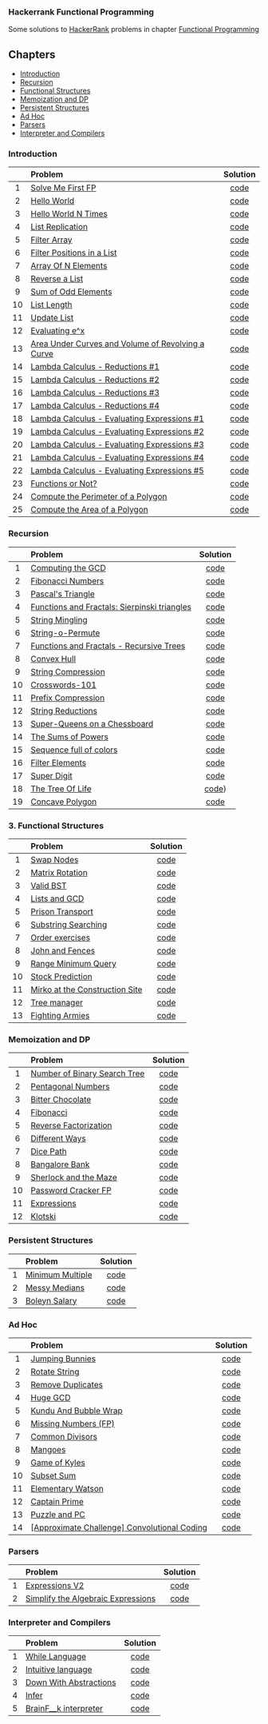 ### Hackerrank Functional Programming

Some solutions to [HackerRank](https://www.hackerrank.com) problems in chapter [Functional Programming](https://www.hackerrank.com/domains/fp)

## Chapters

- [Introduction](#Introduction)
- [Recursion](#Recursion)
- [Functional Structures](#Functional-Structures)
- [Memoization and DP](#Memoization-and-DP)
- [Persistent Structures](#Persistent-Structures)
- [Ad Hoc](#Ad-Hoc)
- [Parsers](#Parsers)
- [Interpreter and Compilers](#Interpreter-and-Compilers)

### Introduction

|    | Problem                                                                                                                                             |                   Solution                   |
|:--:|:----------------------------------------------------------------------------------------------------------------------------------------------------|:--------------------------------------------:|
| 1  | [Solve Me First FP](https://www.hackerrank.com/challenges/fp-solve-me-first/problem)                                                                |     [code](a1intro/P1SolveMeFirst.scala)     |
| 2  | [Hello World](https://www.hackerrank.com/challenges/fp-hello-world/problem)                                                                         |      [code](a1intro/P2HelloWorld.scala)      |
| 3  | [Hello World N Times](https://www.hackerrank.com/challenges/fp-hello-world-n-times/problem)                                                         |   [code](a1intro/P3HelloWorldNTimes.scala)   |
| 4  | [List Replication](https://www.hackerrank.com/challenges/fp-list-replication/problem)                                                               |   [code](a1intro/P4ListReplication.scala)    |
| 5  | [Filter Array](https://www.hackerrank.com/challenges/fp-filter-array/problem)                                                                       | [code](a1intro/P5FilterArrayLessThanN.scala) |
| 6  | [Filter Positions in a List](https://www.hackerrank.com/challenges/fp-filter-positions-in-a-list/problem)                                           |     [code](a1intro/P6FilterOutOdd.scala)     |
| 7  | [Array Of N Elements](https://www.hackerrank.com/challenges/fp-array-of-n-elements/problem)                                                         |      [code](a1intro/P7GenListOfN.scala)      |
| 8  | [Reverse a List](https://www.hackerrank.com/challenges/fp-reverse-a-list/problem)                                                                   |     [code](a1intro/P8ReverseList.scala)      |
| 9  | [Sum of Odd Elements](https://www.hackerrank.com/challenges/fp-sum-of-odd-elements/problem)                                                         |       [code](a1intro/P9SumOfOdd.scala)       |
| 10 | [List Length](https://www.hackerrank.com/challenges/fp-list-length/problem)                                                                         |       [code](a1intro/P10Length.scala)        |
| 11 | [Update List](https://www.hackerrank.com/challenges/fp-update-list/problem)                                                                         |     [code](a1intro/P11UpdateList.scala)      |
| 12 | [Evaluating e^x](https://www.hackerrank.com/challenges/eval-ex/problem)                                                                             |       [code](a1intro/P12EvalEx.scala)        |
| 13 | [Area Under Curves and Volume of Revolving a Curve](https://www.hackerrank.com/challenges/area-under-curves-and-volume-of-revolving-a-curv/problem) |   [code](a1intro/P13AreaUnderCurves.scala)   |
| 14 | [Lambda Calculus - Reductions #1](https://www.hackerrank.com/challenges/lambda-calculus-reductions-1/problem)                                       |     [code](a1intro/P14Reduction1.scala)      |
| 15 | [Lambda Calculus - Reductions #2](https://www.hackerrank.com/challenges/lambda-calculus-reductions-2/problem)                                       |     [code](a1intro/P15Reduction2.scala)      |
| 16 | [Lambda Calculus - Reductions #3](https://www.hackerrank.com/challenges/lambda-calculus-reductions-3/problem)                                       |     [code](a1intro/P16Reduction3.scala)      |
| 17 | [Lambda Calculus - Reductions #4](https://www.hackerrank.com/challenges/lambda-calculus-reductions-4/problem)                                       |     [code](a1intro/P17Reduction4.scala)      |
| 18 | [Lambda Calculus - Evaluating Expressions #1](https://www.hackerrank.com/challenges/lambda-calculus-getting-started/problem)                        |       [code](a1intro/P18EvalEx1.scala)       |
| 19 | [Lambda Calculus - Evaluating Expressions #2](https://www.hackerrank.com/challenges/lambda-calculus-understanding-the-syntax/problem)               |       [code](a1intro/P19EvalEx2.scala)       |
| 20 | [Lambda Calculus - Evaluating Expressions #3](https://www.hackerrank.com/challenges/lambda-calculus-evaluate-the-expression/problem)                |       [code](a1intro/P20EvalEx3.scala)       |
| 21 | [Lambda Calculus - Evaluating Expressions #4](https://www.hackerrank.com/challenges/lambda-calculus-evaluate-the-expression-1/problem)              |       [code](a1intro/P21EvalEx4.scala)       |
| 22 | [Lambda Calculus - Evaluating Expressions #5](https://www.hackerrank.com/challenges/lambda-calculus-evaluate-the-expression-2/problem)              |       [code](a1intro/P22EvalEx5.scala)       |
| 23 | [Functions or Not?](https://www.hackerrank.com/challenges/functions-or-not/problem)                                                                 |   [code](a1intro/P23FunctionsOrNot.scala)    |
| 24 | [Compute the Perimeter of a Polygon](https://www.hackerrank.com/challenges/lambda-march-compute-the-perimeter-of-a-polygon/problem)                 |  [code](a1intro/P24PolygonPerimeter.scala)   |
| 25 | [Compute the Area of a Polygon](https://www.hackerrank.com/challenges/lambda-march-compute-the-area-of-a-polygon/problem)                           |     [code](a1intro/P25PolygonArea.scala)     |

### Recursion

|    | Problem                                                                                                                                   |                   Solution                    |
|:--:|:------------------------------------------------------------------------------------------------------------------------------------------|:---------------------------------------------:|
| 1  | [Computing the GCD](https://www.hackerrank.com/challenges/functional-programming-warmups-in-recursion---gcd/problem)                      |        [code](a2recursion/P1GCD.scala)        |
| 2  | [Fibonacci Numbers](https://www.hackerrank.com/challenges/functional-programming-warmups-in-recursion---fibonacci-numbers/problem)        |     [code](a2recursion/P2Fibonacci.scala)     |
| 3  | [Pascal's Triangle](https://www.hackerrank.com/challenges/pascals-triangle/problem)                                                       |  [code](a2recursion/P3PascalTriangle.scala)   |
| 4  | [Functions and Fractals: Sierpinski triangles](https://www.hackerrank.com/challenges/functions-and-fractals-sierpinski-triangles/problem) |    [code](a2recursion/P4Sierpinski.scala)     |
| 5  | [String Mingling](https://www.hackerrank.com/challenges/string-mingling/problem)                                                          |  [code](a2recursion/P5StringMingling.scala)   |
| 6  | [String-o-Permute](https://www.hackerrank.com/challenges/string-o-permute/problem)                                                        |  [code](a2recursion/P6StringOPermute.scala)   |
| 7  | [Functions and Fractals - Recursive Trees](https://www.hackerrank.com/challenges/fractal-trees/problem)                                   |   [code](a2recursion/P7FractalTrees.scala)    |
| 8  | [Convex Hull](https://www.hackerrank.com/challenges/convex-hull-fp/problem)                                                               |    [code](a2recursion/P8ConvexHull.scala)     |
| 9  | [String Compression](https://www.hackerrank.com/challenges/string-compression/problem)                                                    |    [code](a2recursion/P9Compression.scala)    |
| 10 | [Crosswords-101](https://www.hackerrank.com/challenges/crosswords-101/problem)                                                            |    [code](a2recursion/P10Crosswords.scala)    |
| 11 | [Prefix Compression](https://www.hackerrank.com/challenges/prefix-compression/problem)                                                    |      [code](a2recursion/P11Prefix.scala)      |
| 12 | [String Reductions](https://www.hackerrank.com/challenges/string-reductions/problem)                                                      | [code](a2recursion/P12StringReduction.scala)  |
| 13 | [Super-Queens on a Chessboard](https://www.hackerrank.com/challenges/super-queens-on-a-chessboard/problem)                                |   [code](a2recursion/P13SuperQueens.scala)    |
| 14 | [The Sums of Powers](https://www.hackerrank.com/challenges/functional-programming-the-sums-of-powers/problem)                             |   [code](a2recursion/P14SumOfPowers.scala)    |
| 15 | [Sequence full of colors](https://www.hackerrank.com/challenges/sequence-full-of-colors/problem)                                          | [code](a2recursion/P15SequenceOfColors.scala) |
| 16 | [Filter Elements](https://www.hackerrank.com/challenges/filter-elements/problem)                                                          |  [code](a2recursion/P16FilterElements.scala)  |
| 17 | [Super Digit](https://www.hackerrank.com/challenges/super-digit/problem)                                                                  |    [code](a2recursion/P17SuperDigit.scala)    |
| 18 | [The Tree Of Life](https://www.hackerrank.com/challenges/the-tree-of-life/problem)                                                        |   [code](a2recursion/P18TreeOfLife.scala))    |
| 19 | [Concave Polygon](https://www.hackerrank.com/challenges/lambda-march-concave-polygon/problem)                                             | [code](a2recursion/P19IsConcavePolygon.scala) |

### 3. Functional Structures

|    | Problem                                                                                                    |                   Solution                   |
|:--:|:-----------------------------------------------------------------------------------------------------------|:--------------------------------------------:|
| 1  | [Swap Nodes](https://www.hackerrank.com/challenges/swap-nodes/problem)                                     |    [code](a3structures/P1SwapNodes.scala)    |
| 2  | [Matrix Rotation](https://www.hackerrank.com/challenges/matrix-rotation/problem)                           | [code](a3structures/P2MatrixRotation.scala)  |
| 3  | [Valid BST](https://www.hackerrank.com/challenges/valid-bst/problem)                                       |  [code](a3structures/P3IsPreorderBST.scala)  |
| 4  | [Lists and GCD](https://www.hackerrank.com/challenges/lists-and-gcd/problem)                               |   [code](a3structures/P4ListsAndGCD.scala)   |
| 5  | [Prison Transport](https://www.hackerrank.com/challenges/prison-transport/problem)                         | [code](a3structures/P5PrisonTransport.scala) |
| 6  | [Substring Searching](https://www.hackerrank.com/challenges/kmp-fp/problem)                                |  [code](a3structures/P6SubstringKMP.scala)   |
| 7  | [Order exercises](https://www.hackerrank.com/challenges/order-exercises/problem)                           |        [code](a3structures/P7.scala)         |
| 8  | [John and Fences](https://www.hackerrank.com/challenges/john-and-fences/problem)                           |        [code](a3structures/P8.scala)         |
| 9  | [Range Minimum Query](https://www.hackerrank.com/challenges/range-minimum-query/problem)                   |  [code](a3structures/P9RangeMinimum.scala)   |
| 10 | [Stock Prediction](https://www.hackerrank.com/challenges/stocks-prediction/problem)                        |        [code](a3structures/P10.scala)        |
| 11 | [Mirko at the Construction Site](https://www.hackerrank.com/challenges/mirko-at-construction-site/problem) |        [code](a3structures/P11.scala)        |
| 12 | [Tree manager](https://www.hackerrank.com/challenges/tree-manager/problem)                                 |  [code](a3structures/P12TreeManager.scala)   |
| 13 | [Fighting Armies](https://www.hackerrank.com/challenges/fighting-armies/problem)                           |        [code](a3structures/P13.scala)        |

### Memoization and DP

|    | Problem                                                                                                    |       Solution       |
|:--:|:-----------------------------------------------------------------------------------------------------------|:--------------------:|
| 1  | [Number of Binary Search Tree](https://www.hackerrank.com/challenges/number-of-binary-search-tree/problem) | [code](a4dp/P.scala) |
| 2  | [Pentagonal Numbers](https://www.hackerrank.com/challenges/pentagonal-numbers/problem)                     | [code](a4dp/P.scala) |
| 3  | [Bitter Chocolate](https://www.hackerrank.com/challenges/bitter-chocolate/problem)                         | [code](a4dp/P.scala) |
| 4  | [Fibonacci](https://www.hackerrank.com/challenges/fibonacci-fp/problem)                                    | [code](a4dp/P.scala) |
| 5  | [Reverse Factorization](https://www.hackerrank.com/challenges/reverse-factorization/problem)               | [code](a4dp/P.scala) |
| 6  | [Different Ways](https://www.hackerrank.com/challenges/different-ways-fp/problem)                          | [code](a4dp/P.scala) |
| 7  | [Dice Path](https://www.hackerrank.com/challenges/dice-path/problem)                                       | [code](a4dp/P.scala) |
| 8  | [Bangalore Bank](https://www.hackerrank.com/challenges/bangalore-bank/problem)                             | [code](a4dp/P.scala) |
| 9  | [Sherlock and the Maze](https://www.hackerrank.com/challenges/sherlock-and-the-maze/problem)               | [code](a4dp/P.scala) |
| 10 | [Password Cracker FP](https://www.hackerrank.com/challenges/password-cracker-fp/problem)                   | [code](a4dp/P.scala) |
| 11 | [Expressions](https://www.hackerrank.com/challenges/expressions/problem)                                   | [code](a4dp/P.scala) |
| 12 | [Klotski](https://www.hackerrank.com/challenges/klotski/problem)                                           | [code](a4dp/P.scala) |

### Persistent Structures

|   | Problem                                                                            |           Solution           |
|:-:|:-----------------------------------------------------------------------------------|:----------------------------:|
| 1 | [Minimum Multiple](https://www.hackerrank.com/challenges/minimum-multiple/problem) | [code](a5persistent/P.scala) |
| 2 | [Messy Medians](https://www.hackerrank.com/challenges/messy-medians/problem)       | [code](a5persistent/P.scala) |
| 3 | [Boleyn Salary](https://www.hackerrank.com/challenges/boleyn-salary/problem)       | [code](a5persistent/P.scala) |

### Ad Hoc

|    | Problem                                                                                                              |        Solution         |
|:--:|:---------------------------------------------------------------------------------------------------------------------|:-----------------------:|
| 1  | [Jumping Bunnies](https://www.hackerrank.com/challenges/jumping-bunnies/problem)                                     | [code](a6adhoc/P.scala) |
| 2  | [Rotate String](https://www.hackerrank.com/challenges/rotate-string/problem)                                         | [code](a6adhoc/P.scala) |
| 3  | [Remove Duplicates](https://www.hackerrank.com/challenges/remove-duplicates/problem)                                 | [code](a6adhoc/P.scala) |
| 4  | [Huge GCD](https://www.hackerrank.com/challenges/huge-gcd-fp/problem)                                                | [code](a6adhoc/P.scala) |
| 5  | [Kundu And Bubble Wrap](https://www.hackerrank.com/challenges/kundu-and-bubble-wrap/problem)                         | [code](a6adhoc/P.scala) |
| 6  | [Missing Numbers (FP)](https://www.hackerrank.com/challenges/missing-numbers-fp/problem)                             | [code](a6adhoc/P.scala) |
| 7  | [Common Divisors](https://www.hackerrank.com/challenges/common-divisors/problem)                                     | [code](a6adhoc/P.scala) |
| 8  | [Mangoes](https://www.hackerrank.com/challenges/mango/problem)                                                       | [code](a6adhoc/P.scala) |
| 9  | [Game of Kyles](https://www.hackerrank.com/challenges/game-of-kyles/problem)                                         | [code](a6adhoc/P.scala) |
| 10 | [Subset Sum](https://www.hackerrank.com/challenges/subset-sum/problem)                                               | [code](a6adhoc/P.scala) |
| 11 | [Elementary Watson](https://www.hackerrank.com/challenges/elementary-watson/problem)                                 | [code](a6adhoc/P.scala) |
| 12 | [Captain Prime](https://www.hackerrank.com/challenges/captain-prime/problem)                                         | [code](a6adhoc/P.scala) |
| 13 | [Puzzle and PC](https://www.hackerrank.com/challenges/puzzle-and-pc/problem)                                         | [code](a6adhoc/P.scala) |
| 14 | [\[Approximate Challenge\] Convolutional Coding](https://www.hackerrank.com/challenges/convolutional-coding/problem) | [code](a6adhoc/P.scala) |

### Parsers

|   | Problem                                                                                                                |         Solution          |
|:-:|:-----------------------------------------------------------------------------------------------------------------------|:-------------------------:|
| 1 | [Expressions V2](https://www.hackerrank.com/challenges/expressions-v2/problem)                                         | [code](a7parsers/P.scala) |
| 2 | [Simplify the Algebraic Expressions](https://www.hackerrank.com/challenges/simplify-the-algebraic-expressions/problem) | [code](a7parsers/P.scala) |

### Interpreter and Compilers

|   | Problem                                                                                        |            Solution            |
|:-:|:-----------------------------------------------------------------------------------------------|:------------------------------:|
| 1 | [While Language](https://www.hackerrank.com/challenges/while-language-fp/problem)              | [code](a8interpreters/P.scala) |
| 2 | [Intuitive language](https://www.hackerrank.com/challenges/intuitive-language/problem)         | [code](a8interpreters/P.scala) |
| 3 | [Down With Abstractions](https://www.hackerrank.com/challenges/down-with-abstractions/problem) | [code](a8interpreters/P.scala) |
| 4 | [Infer](https://www.hackerrank.com/challenges/infer/problem)                                   | [code](a8interpreters/P.scala) |
| 5 | [BrainF__k interpreter](https://www.hackerrank.com/challenges/brainf-k-interpreter-fp/problem) | [code](a8interpreters/P.scala) |
